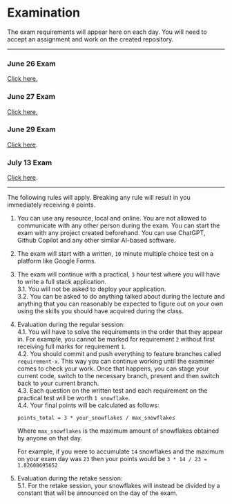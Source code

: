 # Examination

The exam requirements will appear here on each day. You will need to accept an assignment and work on the created repository.

---

### June 26 Exam

[Click here.](https://classroom.github.com/a/osH-DI-V)

### June 27 Exam

[Click here.](https://classroom.github.com/a/dC-WJ6Gu)

### June 29 Exam

[Click here](https://classroom.github.com/a/5nkAAn5g).

### July 13 Exam

[Click here](https://classroom.github.com/a/UkDcLCkt).

---

The following rules will apply. Breaking any rule will result in you immediately receiving `0` points.

1. You can use any resource, local and online. You are not allowed to communicate with any other person during the exam. You can start the exam with any project created beforehand. You can use ChatGPT, Github Copilot and any other similar AI-based software. 
2. The exam will start with a written, `10` minute multiple choice test on a platform like Google Forms.
3. The exam will continue with a practical, `3` hour test where you will have to write a full stack application.  
3.1. You will not be asked to deploy your application.  
3.2. You can be asked to do anything talked about during the lecture and anything that you can reasonably be expected to figure out on your own using the skills you should have acquired during the class.
4. Evaluation during the regular session:  
4.1. You will have to solve the requirements in the order that they appear in. For example, you cannot be marked for requirement `2` without first receiving full marks for requirement `1`.  
4.2. You should commit and push everything to feature branches called `requirement-x`. This way you can continue working until the examiner comes to check your work. Once that happens, you can stage your current code, switch to the necessary branch, present and then switch back to your current branch.  
4.3. Each question on the written test and each requirement on the practical test will be worth `1 snowflake`.  
4.4. Your final points will be calculated as follows:  

    ```
    points_total = 3 * your_snowflakes / max_snowflakes
    ```
    
    Where `max_snowflakes` is the maximum amount of snowflakes obtained by anyone on that day.
    
    For example, if you were to accumulate `14` snowflakes and the maximum on your exam day was `23` then your points would be `3 * 14 / 23 = 1.82608695652`
    
5. Evaluation during the retake session:  
5.1. For the retake session, your snowflakes will instead be divided by a constant that will be announced on the day of the exam.

